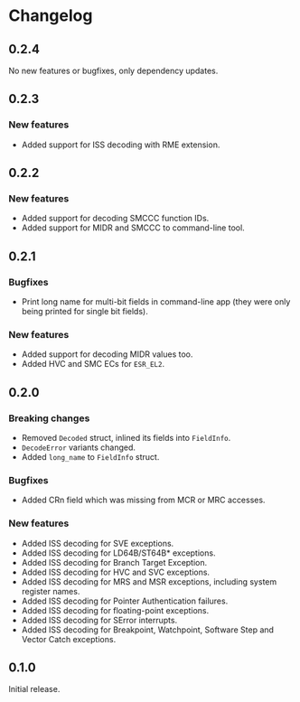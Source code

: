 # Changelog

## 0.2.4

No new features or bugfixes, only dependency updates.

## 0.2.3

### New features

- Added support for ISS decoding with RME extension.

## 0.2.2

### New features

- Added support for decoding SMCCC function IDs.
- Added support for MIDR and SMCCC to command-line tool.

## 0.2.1

### Bugfixes

- Print long name for multi-bit fields in command-line app (they were only being printed for single
  bit fields).

### New features

- Added support for decoding MIDR values too.
- Added HVC and SMC ECs for `ESR_EL2`.

## 0.2.0

### Breaking changes

- Removed `Decoded` struct, inlined its fields into `FieldInfo`.
- `DecodeError` variants changed.
- Added `long_name` to `FieldInfo` struct.

### Bugfixes

- Added CRn field which was missing from MCR or MRC accesses.

### New features

- Added ISS decoding for SVE exceptions.
- Added ISS decoding for LD64B/ST64B\* exceptions.
- Added ISS decoding for Branch Target Exception.
- Added ISS decoding for HVC and SVC exceptions.
- Added ISS decoding for MRS and MSR exceptions, including system register names.
- Added ISS decoding for Pointer Authentication failures.
- Added ISS decoding for floating-point exceptions.
- Added ISS decoding for SError interrupts.
- Added ISS decoding for Breakpoint, Watchpoint, Software Step and Vector Catch exceptions.

## 0.1.0

Initial release.
